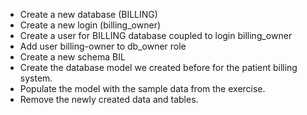 - Create a new database (BILLING)
- Create a new login (billing_owner)
- Create a user for BILLING database coupled to login billing_owner
- Add user billing-owner to db_owner role
- Create a new schema BIL
- Create the database model we created before for the patient billing system.
- Populate the model with the sample data from the exercise.
- Remove the newly created  data and tables.
